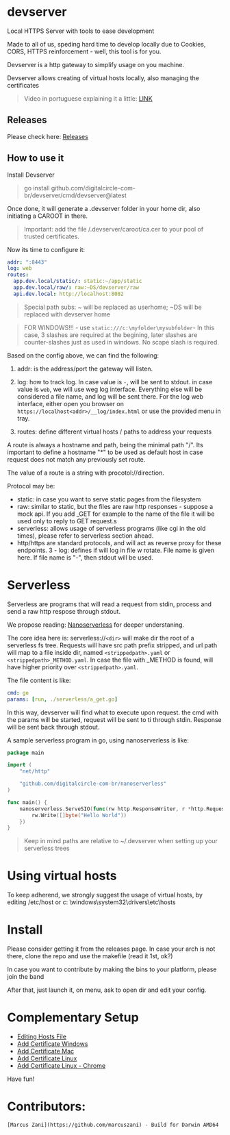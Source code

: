 # devserver

Local HTTPS Server with tools to ease development

Made to all of us, speding hard time to develop locally due to Cookies, CORS, HTTPS reinforcement - well, this tool is
for you.

Devserver is a http gateway to simplify usage on you machine.

Devserver allows creating of virtual hosts locally, also managing the certificates

> Video in portuguese explaining it a little: [LINK](https://drive.google.com/file/d/1mxtEHXyhn09WPiYBrEyavhpsABXgR2WW/view?usp=sharing)
## Releases

Please check here: [Releases](https://github.com/digitalcircle-com-br/devserver/releases)

## How to use it

Install Devserver

> go install github.com/digitalcircle-com-br/devserver/cmd/devserver@latest

Once done, it will generate a .devserver folder in your home dir, also initiating a CAROOT in there.

> Important: add the file <HOME>/.devserver/caroot/ca.cer to your pool of trusted certificates.

Now its time to configure it:

```yaml
addr: ":8443"
log: web
routes:
  app.dev.local/static/: static:~/app/static
  app.dev.local/raw/: raw:~DS/devserver/raw
  api.dev.local: http://localhost:8082
```

> Special path subs: ~ will be replaced as userhome; ~DS will be replaced with devserver home

> FOR WINDOWS!!! - use `static:///c:\myfolder\mysubfolder`- In this case, 3 slashes are required at the begining, later slashes are counter-slashes just as used in windows. No scape slash is required.

Based on the config above, we can find the following:

1. addr: is the address/port the gateway will listen.

2. log: how to track log. In case value is `-`, will be sent to stdout. in case value is `web`, we will use weg log interface. Everything else will be considered a file name, and log will be sent there. For the log web interface, either open you browser on `https://localhost<addr>/__log/index.html` or use the provided menu in tray.

3. routes: define different virtual hosts / paths to address your requests

A route is always a hostname and path, being the minimal path "/". Its important to define a hostname "*" to be used as
default host in case request does not match any previously set route.

The value of a route is a string with procotol://direction.

Protocol may be:

- static: in case you want to serve static pages from the filesystem
- raw: similar to static, but the files are raw http responses - suppose a mock api. If you add _GET for example to the
  name of the file it will be used only to reply to GET request.s
- serverless: allows usage of serverless programs (like cgi in the old times), please refer to serverless section ahead.
- http/https are standard protocols, and will act as reverse proxy for these endpoints. 3 - log: defines if will log in
  file w rotate. File name is given here. If file name is  "-", then stdout will be used.


# Serverless

Serverless are programs that will read a request from stdin, process and send a raw http respose through stdout.

We propose reading: [Nanoserverless](https://github.com/digitalcircle-com-br/nanoserverless) for deeper understaning.

The core idea here is: serverless://`<dir>` will make dir the root of a serverless fs tree. Requests will have src path prefix stripped, and url path will map to a file inside dir, named `<strippedpath>.yaml` or `<strippedpath>_METHOD.yaml`.
In case the file with _METHOD is found, will have higher priority over `<strippedpath>.yaml`.

The file content is like:

```yaml
cmd: go
params: [run, ./serverless/a_get.go]
```
In this way, devserver will find what to execute upon request. the cmd with the params will be started, request will be sent to ti through stdin. Response will be sent back through stdout.

A sample serverless program in go, using nanoserverless is like:

```go
package main

import (
	"net/http"

	"github.com/digitalcircle-com-br/nanoserverless"
)

func main() {
	nanoserverless.ServeSIO(func(rw http.ResponseWriter, r *http.Request) {
		rw.Write([]byte("Hello World"))
	})
}
```
> Keep in mind paths are relative to ~/.devserver when setting up your serverless trees
# Using virtual hosts

To keep adherend, we strongly suggest the usage of virtual hosts, by editing /etc/host or c:
\windows\system32\drivers\etc\hosts

# Install

Please consider getting it from the releases page. In case your arch is not there, clone the repo and use the makefile (read it 1st, ok?)

In case you want to contribute by making the bins to your platform, please join the band

After that, just launch it, on menu, ask to open dir and edit your config.

# Complementary Setup
 - [Editing Hosts File](https://linuxize.com/post/how-to-edit-your-hosts-file/)
 - [Add Certificate Windows](https://support.securly.com/hc/en-us/articles/360026808753-How-do-I-manually-install-the-Securly-SSL-certificate-on-Windows)
 - [Add Certificate Mac](https://support.securly.com/hc/en-us/articles/206058318-How-to-install-the-Securly-SSL-certificate-on-Mac-OSX-)
 - [Add Certificate Linux](https://askubuntu.com/questions/645818/how-to-install-certificates-for-command-line)
 - [Add Certificate Linux - Chrome](https://chromium.googlesource.com/chromium/src.git/+/refs/heads/main/docs/linux/cert_management.md)

Have fun!
	
# Contributors:
	[Marcus Zani](https://github.com/marcuszani) - Build for Darwin AMD64
